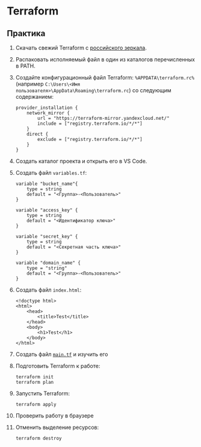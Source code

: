 # Terraform

## Практика

1. Скачать свежий Terraform с [российского
зеркала](https://hashicorp-releases.yandexcloud.net/terraform/).

2. Распаковать исполняемый файл в один из каталогов перечисленных в PATH.

3. Создайте конфигурационный файл Terraform: `%APPDATA\terraform.rc%` (например
`C:\Users\<Имя пользователя>\AppData\Roaming\terraform.rc`) со следующим
содержанием:
    ```
    provider_installation {
        network_mirror {
            url = "https://terraform-mirror.yandexcloud.net/"
            include = ["registry.terraform.io/*/*"]
        }
        direct {
            exclude = ["registry.terraform.io/*/*"]
        }
    }
    ```

4. Создать каталог проекта и открыть его в VS Code.

5. Создать файл `variables.tf`:
    ```
    variable "bucket_name"{
        type = string
        default = "<Группа>-<Пользователь>"
    }

    variable "access_key" {
        type = string
        default = "<Идентификатор ключа>"
    }

    variable "secret_key" {
        type = string
        default = "<Секретная часть ключа>"
    }

    variable "domain_name" {
        type = "string"
        default = "<Группа>-<Пользователь>"
    }
    ```

6. Создать файл `index.html`:
    ```
    <!doctype html>
    <html>
        <head>
            <title>Test</title>
        </head>
        <body>
            <h1>Test</h1>
        </body>
    </html>
    ```

7. Создать файл [`main.tf`](main.tf) и изучить его

8. Подготовить Terraform к работе:
    ```
    terraform init
    terraform plan
    ```

9. Запустить Terraform:
    ```
    terraform apply
    ```

10. Проверить работу в браузере

11. Отменить выделение ресурсов:
    ```
    terraform destroy
    ```
